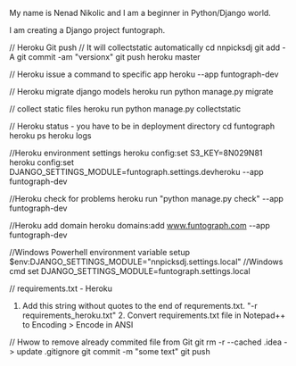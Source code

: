 My name is Nenad Nikolic and I am a beginner in Python/Django world.

I am creating a Django project funtograph.



// Heroku Git push
// It will collectstatic automatically
cd nnpicksdj
git add -A
git commit -am "versionx"
git push heroku master

// Heroku issue a command to specific app
heroku <command> --app funtograph-dev

// Heroku migrate django models
heroku run python manage.py migrate

// collect static files
heroku run python manage.py collectstatic

// Heroku status - you have to be in deployment directory
cd funtograph
heroku ps
heroku logs

//Heroku environment settings
heroku config:set S3_KEY=8N029N81
heroku config:set DJANGO_SETTINGS_MODULE=funtograph.settings.devheroku --app funtograph-dev

//Heroku check for problems
heroku run "python manage.py check" --app funtograph-dev

//Heroku add domain
heroku domains:add www.funtograph.com --app funtograph-dev

//Windows Powerhell environment variable setup
$env:DJANGO_SETTINGS_MODULE="nnpicksdj.settings.local"
//Windows cmd
set DJANGO_SETTINGS_MODULE=funtograph.settings.local

// requirements.txt - Heroku
1. Add this string without quotes to the end of requrements.txt. "-r requirements_heroku.txt" 2. Convert requirements.txt file in Notepad++ to Encoding > Encode in ANSI

// Hwow to remove already commited file from Git
git rm -r --cached .idea
-> update .gitignore
git commit -m "some text"
git push

